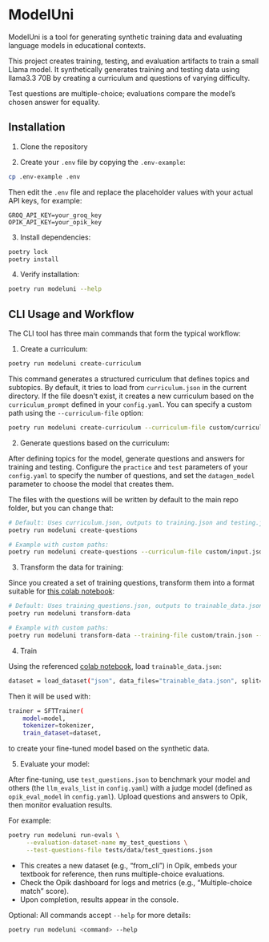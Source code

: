 # ModelUni

ModelUni is a tool for generating synthetic training data and evaluating language models in educational contexts.

This project creates training, testing, and evaluation artifacts to train a small Llama model. It synthetically generates training and testing data using llama3.3 70B by creating a curriculum and questions of varying difficulty.

Test questions are multiple-choice; evaluations compare the model’s chosen answer for equality.

## Installation

1. Clone the repository

2. Create your `.env` file by copying the `.env-example`:
```bash
cp .env-example .env
```
Then edit the `.env` file and replace the placeholder values with your actual API keys, for example:
```
GROQ_API_KEY=your_groq_key
OPIK_API_KEY=your_opik_key
```

3. Install dependencies:
```bash
poetry lock
poetry install
```

4. Verify installation:
```bash
poetry run modeluni --help
```

## CLI Usage and Workflow

The CLI tool has three main commands that form the typical workflow:

1. Create a curriculum:
```bash
poetry run modeluni create-curriculum
```
This command generates a structured curriculum that defines topics and subtopics. By default, it tries to load from `curriculum.json` in the current directory. If the file doesn't exist, it creates a new curriculum based on the `curriculum_prompt` defined in your `config.yaml`. You can specify a custom path using the `--curriculum-file` option:
```bash
poetry run modeluni create-curriculum --curriculum-file custom/curriculum.json
```

2. Generate questions based on the curriculum:

After defining topics for the model, generate questions and answers for training and testing. Configure the `practice` and `test` parameters of your `config.yaml` to specify the number of questions, and set the `datagen_model` parameter to choose the model that creates them.

The files with the questions will be written by default to the main repo folder, but you can change that:

```bash
# Default: Uses curriculum.json, outputs to training.json and testing.json
poetry run modeluni create-questions

# Example with custom paths:
poetry run modeluni create-questions --curriculum-file custom/input.json --training-file custom/train.json --testing-file custom/test.json
```

3. Transform the data for training:

Since you created a set of training questions, transform them into a format suitable for [this colab notebook](https://colab.research.google.com/drive/12RH6ojAY_TFvQ02ZLvQdjFe944o0IIDQ):

```bash
# Default: Uses training_questions.json, outputs to trainable_data.json
poetry run modeluni transform-data

# Example with custom paths:
poetry run modeluni transform-data --training-file custom/train.json --output-file custom/final.json
```

4. Train

Using the referenced [colab notebook](https://colab.research.google.com/drive/12RH6ojAY_TFvQ02ZLvQdjFe944o0IIDQ), load `trainable_data.json`:

```bash
dataset = load_dataset("json", data_files="trainable_data.json", split="train")
```

Then it will be used with:

```bash
trainer = SFTTrainer(
    model=model,
    tokenizer=tokenizer,
    train_dataset=dataset,
```

to create your fine-tuned model based on the synthetic data.

5. Evaluate your model:

After fine-tuning, use `test_questions.json` to benchmark your model and others (the `llm_evals_list` in `config.yaml`) with a judge model (defined as `opik_eval_model` in `config.yaml`). Upload questions and answers to Opik, then monitor evaluation results.

For example:
```bash
poetry run modeluni run-evals \
     --evaluation-dataset-name my_test_questions \
     --test-questions-file tests/data/test_questions.json
```
- This creates a new dataset (e.g., “from_cli”) in Opik, embeds your textbook for reference, then runs multiple-choice evaluations.
- Check the Opik dashboard for logs and metrics (e.g., “Multiple-choice match” score).
- Upon completion, results appear in the console.

Optional: All commands accept `--help` for more details:
```bash
poetry run modeluni <command> --help
```
